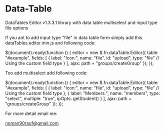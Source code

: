 Data-Table
==========

DataTables Editor v1.3.3.1 library with data table multiselect and input type file options

If you ant to add input type "file" in data table form simply add this dataTables.editor.min.js and following code:

  $(document).ready(function () {
    editor = new $.fn.dataTable.Editor({
        table: "#example",
        fields: [ {
                label: "Icon:",
                name: "file",
                id: "upload",
                type: "file" // Using the custom field type
              }
        ],
        ajax: path + "groups/createGroup"
    });
  });
  
  Too add multiselect add following code:
  
  $(document).ready(function () {
    editor = new $.fn.dataTable.Editor({
        table: "#example",
        fields: [ {
                label: "Icon:",
                name: "file",
                id: "upload",
                type: "file" // Using the custom field type
              }, {
                label: "Members:",
                name: "members",
                type: "select",
                multiple: "true",
                ipOpts: getStudent()
            }
        ],
        ajax: path + "groups/createGroup"
    });
  });
  
  For more detail email me:
  
  noman90rauf@gmail.com
  
  
  
